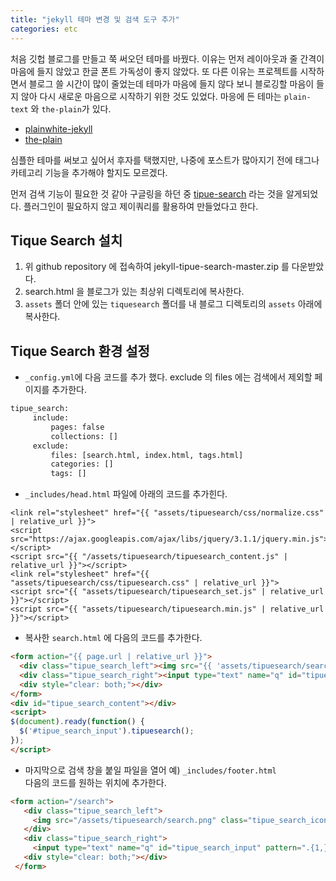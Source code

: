 ```yaml
---
title: "jekyll 테마 변경 및 검색 도구 추가"
categories: etc
---
```

처음 깃헙 블로그를 만들고 쭉 써오던 테마를 바꿨다. 이유는 먼저 레이아웃과 줄 간격이 마음에 들지 않았고 한글 폰트 가독성이 좋지 않았다. 또 다른 이유는 프로젝트를 시작하면서 블로그 쓸 시간이 많이 줄었는데 테마가 마음에 들지 않다 보니 블로깅할 마음이 들지 않아 다시 새로운 마음으로 시작하기 위한 것도 있었다. 마응에 든 테마는  ```plain-text``` 와 ```the-plain```가 있다.

+ [plainwhite-jekyll](https://github.com/samarsault/plainwhite-jekyll)
+ [the-plain](https://github.com/heiswayi/the-plain)

심플한 테마를 써보고 싶어서 후자를 택했지만, 나중에 포스트가 많아지기 전에 태그나 카테고리 기능을 추가해야 할지도 모르겠다. 

먼저 검색 기능이 필요한 것 같아 구글링을 하던 중 [tipue-search](https://github.com/jekylltools/jekyll-tipue-search) 라는 것을 알게되었다. 플러그인이 필요하지 않고 제이쿼리를 활용하여 만들었다고 한다. 

## Tique Search 설치
1. 위 github repository 에 접속하여 jekyll-tipue-search-master.zip 를 다운받았다.
2. search.html 을 블로그가 있는 최상위 디렉토리에 복사한다. 
3. ```assets``` 폴더 안에 있는 ```tiquesearch``` 폴더를 내 블로그 디렉토리의 ```assets``` 아래에 복사한다. 

## Tique Search 환경 설정
+ ```_config.yml```에 다음 코드를 추가 했다. exclude 의 files 에는 검색에서 제외할 페이지를 추가한다. 

```html
tipue_search:
     include:
         pages: false
         collections: []
     exclude:
         files: [search.html, index.html, tags.html]
         categories: []
         tags: []
```

+ ```_includes/head.html``` 파일에 아래의 코드를 추가힌다.   

```
<link rel="stylesheet" href="{{ "assets/tipuesearch/css/normalize.css" | relative_url }}">
<script src="https://ajax.googleapis.com/ajax/libs/jquery/3.1.1/jquery.min.js"></script>
<script src="{{ "/assets/tipuesearch/tipuesearch_content.js" | relative_url }}"></script>
<link rel="stylesheet" href="{{ "assets/tipuesearch/css/tipuesearch.css" | relative_url }}">
<script src="{{ "assets/tipuesearch/tipuesearch_set.js" | relative_url }}"></script>
<script src="{{ "assets/tipuesearch/tipuesearch.min.js" | relative_url }}"></script>
```

+ 복사한 ```search.html``` 에 다음의 코드를 추가한다.  

```html
<form action="{{ page.url | relative_url }}">
  <div class="tipue_search_left"><img src="{{ 'assets/tipuesearch/search.png' | relative_url }}" class="tipue_search_icon"></div>
  <div class="tipue_search_right"><input type="text" name="q" id="tipue_search_input" pattern=".{3,}" title="At least 3 characters" required></div>
  <div style="clear: both;"></div>
</form>
<div id="tipue_search_content"></div>
<script>
$(document).ready(function() {
  $('#tipue_search_input').tipuesearch();
});
</script>
```

+ 마지막으로 검색 창을 붙일 파일을 열어 예) ```_includes/footer.html```  
다음의 코드를 원하는 위치에 추가한다. 

```html
<form action="/search">
   <div class="tipue_search_left">
     <img src="/assets/tipuesearch/search.png" class="tipue_search_icon">
   </div>
   <div class="tipue_search_right">
     <input type="text" name="q" id="tipue_search_input" pattern=".{1,}" title="At least 1 characters" required></div>
   <div style="clear: both;"></div>
 </form>
 ```